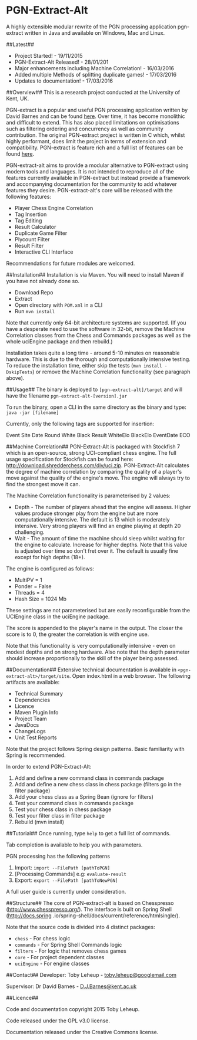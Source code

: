 # PGN-Extract-Alt
A highly extensible modular rewrite of the PGN processing application pgn-extract written in Java and available on Windows, Mac and Linux.

##Latest##
 <ul>
 	<li>Project Started! - 19/11/2015</li>
 	<li>PGN-Extract-Alt Released! - 28/01/201</li>
 	<li>Major enhancements including Machine Correlation! - 16/03/2016</li>
 	<li>Added multiple Methods of splitting duplicate games! - 17/03/2016</li>
 	<li>Updates to documentation! - 17/03/2016</li>
 </ul>

##Overview##
This is a research project conducted at the University of Kent, UK.

PGN-extract is a popular and useful PGN processing application written by David Barnes and can be found <a href="https://www.cs.kent.ac.uk/people/staff/djb/pgn-extract/">here</a>. Over time, it has become monolithic and difficult to extend. This has also placed limitations on optimisations such as filtering ordering and concurrency as well as community contribution. The original PGN-extract project is written in C which, whilst highly performant, does limit the project in terms of extension and compatibility. PGN-extract is feature rich and a full list of features can be found <a href="https://www.cs.kent.ac.uk/people/staff/djb/pgn-extract/help.html">here</a>.

PGN-extract-alt aims to provide a modular alternative to PGN-extract using modern tools and languages. It is not intended to reproduce all of the features currently available in PGN-extract but instead provide a framework and accompanying documentation for the community to add whatever features they desire. PGN-extract-alt's core will be released with the following features:

<ul>
	<li>Player Chess Engine Correlation</li>
	<li>Tag Insertion</li>
	<li>Tag Editing</li>
	<li>Result Calculator</li>
	<li>Duplicate Game Filter</li>
	<li>Plycount Filter</li>
	<li>Result Filter</li>
	<li>Interactive CLI Interface</li>
</ul>

Recommendations for future modules are welcomed. 

##Installation##
Installation is via Maven. You will need to install Maven if you have not already done so.

* Download Repo
* Extract
* Open directory with ``POM.xml`` in a CLI
* Run ``mvn install``

Note that currently only 64-bit architecture systems are supported. (If you have a desperate need to use the software in 32-bit, 
remove the Machine Correlation classes from the Chess and Commands packages as well as the whole uciEngine package and then rebuild.)

Installation takes quite a long time - around 5-10 minutes on reasonable hardware. This is due to the thorough and computationally intensive 
testing. To reduce the installation time, either skip the tests (``mvn install -DskipTests``) or remove the Machine Correlation functionality (see 
paragraph above).

##Usage##
The binary is deployed to ``[pgn-extract-alt]/target`` and will have the filename ``pgn-extract-alt-[version].jar``

To run the binary, open a CLI in the same directory as the binary and type: ``java -jar [filename]``

Currently, only the following tags are supported for insertion:

Event
Site
Date
Round
White
Black
Result
WhiteElo
BlackElo
EventDate
ECO

##Machine Correlation##
PGN-Extract-Alt is packaged with Stockfish 7 which is an open-source, strong UCI-compliant chess engine. The full usage specification for Stockfish
 can be found here: http://download.shredderchess.com/div/uci.zip. PGN-Extract-Alt calculates the degree of machine correlation by comparing the 
 quality of a player's move against the quality of the engine's move. The engine will always try to find the strongest move it can.
 
The Machine Correlation functionality is parameterised by 2 values:
 
 * Depth - The number of players ahead that the engine will assess. Higher values produce stronger play from the engine but are more 
 computationally intensive. The default is 13 which is moderately intensive. Very strong players will find an engine playing at depth 20 challenging.
 * Wait - The amount of time the machine should sleep whilst waiting for the engine to calculate. Increase for higher depths. Note that this value 
 is adjusted over time so don't fret over it. The default is usually fine except for high depths (18+).
 
The engine is configured as follows:

* MultiPV = 1
* Ponder = False
* Threads = 4
* Hash Size = 1024 Mb
	
These settings are not parameterised but are easily reconfigurable from the UCIEngine class in the uciEngine package.

The score is appended to the player's name in the output. The closer the score is to 0, the greater the correlation is with engine use.

Note that this functionality is very computationally intensive - even on modest depths and on strong hardware. Also note that the depth parameter 
should increase proportionally to the skill of the player being assessed. 

##Documentation##
Extensive technical documentation is available in ``<pgn-extract-alt>/target/site``. Open index.html in a web browser. The following artifacts are 
available:
 
 * Technical Summary
 * Dependencies
 * Licence
 * Maven Plugin Info
 * Project Team
 * JavaDocs
 * ChangeLogs
 * Unit Test Reports
 
Note that the project follows Spring design patterns. Basic familiarity with Spring is recommended.

In order to extend PGN-Extract-Alt:

1. Add and define a new command class in commands package
2. Add and define a new chess class in chess package (filters go in the filter package)
3. Add your chess class as a Spring Bean (ignore for filters)
4. Test your command class in commands package
5. Test your chess class in chess package
6. Test your filter class in filter package
6. Rebuild (mvn install)
 
##Tutorial##
Once running, type ``help`` to get a full list of commands.

Tab completion is available to help you with parameters.

PGN processing has the following patterns

1. Import: ``import --FilePath [pathToPGN]``
2. [Processing Commands] e.g: ``evaluate-result``
3. Export: ``export --FilePath [pathToNewPGN]``

A full user guide is currently under consideration.

##Structure##
The core of PGN-extract-alt is based on Chesspresso (http://www.chesspresso.org/). The interface is built on Spring Shell (http://docs.spring
.io/spring-shell/docs/current/reference/htmlsingle/).

Note that the source code is divided into 4 distinct packages:

* ``chess`` - For chess logic
* ``commands`` - For Spring Shell Commands logic
* ``filters`` - For logic that removes chess games
* ``core`` - For project dependent classes
* ``uciEngine`` - For engine classes

##Contact##
Developer: Toby Leheup - toby.leheup@googlemail.com

Supervisor: Dr David Barnes - D.J.Barnes@kent.ac.uk

##Licence##

Code and documentation copyright 2015 Toby Leheup.

Code released under the GPL v3.0 license.

Documentation released under the Creative Commons license.
